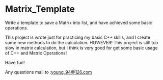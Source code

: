 # Matrix_Template
Write a template to save a Matrix into list, and have achieved some basic operations.

This project is wrote just for practicing my basic C++ skills, and I create some new methods to do the calculation.
HOWEVER!
This project is still too slow in matrix calculation, but I think is very good for get some basic usage of C++ and Matrix Operations!

Have fun!

Any questions mail to :young_94@126.com
